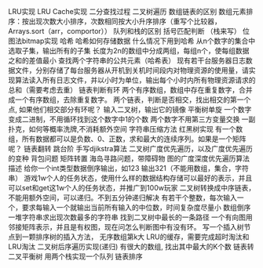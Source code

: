 LRU实现
LRU Cache实现
二分查找过程
二叉树遍历
数组链表的区别
数组元素排序：按出现次数大小排序，次数相同按大小升序排序（重写个比较器，Arrays.sort（arr，comportor））
队列和栈的区别
括号匹配判断 （栈来写）
位图法bitmap实现
哈希
哈希如何存储数据
什么情况下用到哈希
从n个数字的集合中选取子集，输出所有的子集
长度为2n的数组中分成两组，每组n个，使每组数据之和的差值最小
查找两个字符串的公共元素（哈希表）
现有若干台服务器日志数据文件，分别存储了每台服务器从开机到关机时间段内对物理资源的使用量，请实现算法读入所有日志文件，并以小时为单位，输出每个小时内所有物理资源请求的总和（需要考虑去重）
链表判断有环
两个有序数组，数组中存在重复数字，合并成一个有序数组，去除重复数字。
两个链表，判断是否相交，找出相交的第一个点, 如果他们相交部分有环呢？
输入二叉树，输出它的镜像
平衡树单旋
一个数字变成二进制，不用循环找到这个数字中1的个数
两个数字不用第三方变量交换
一副扑克，如何等概率洗牌,不消耗额外空间
字符串压缩方法
红黑树实现
有一个数组，所有数据都可以是负数、0、正数，求和最大的连续序列。如果是一个矩阵呢？
链表翻转
跳台阶
手写djikstra算法
二叉树广度优先遍历，以及广度优先遍历的变种
背包问题
矩阵转置
海岛寻路问题，带障碍物
图的广度深度优先遍历算法描述
给你一个int类型数据倒序输出，如123 输出321（不能用数组，集合，字符串）
游戏1w个人的任务状态，使用什么样的数据结构存储可以最好的表示，并且可以set和get这1w个人的任务状态，并推广到100w玩家
二叉树转换成中序链表，不能用额外空间，可以递归。不到五分钟递归解决
有若干个整数，每次输入一个，要求每输入一个就输出当前所有输入的中位数，时间复杂度尽量小
数组倒序
一堆字符串求出现次数最多的字符串
找到二叉树中最长的一条路径
一个有向图用邻接矩阵表示，并且是有权图，现在问怎么判断图中有没有环。
写一个插入树节点到一颗排序树的插入方法，
无序数组第k大
LRU的缓存，需要完成超时淘汰和LRU淘汰
二叉树后序遍历实现(递归)
有很大的数组, 找出其中最大的K个数
链表转二叉平衡树
用两个栈实现一个队列
链表排序
